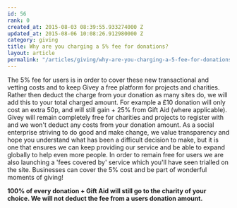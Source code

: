 ```yaml
---
id: 56
rank: 0
created_at: 2015-08-03 08:39:55.933274000 Z
updated_at: 2015-08-06 10:08:26.912980000 Z
category: giving
title: Why are you charging a 5% fee for donations?
layout: article
permalink: "/articles/giving/why-are-you-charging-a-5-fee-for-donations/"
---
```

The 5% fee for users is in order to cover these new transactional and vetting costs and to keep Givey a free platform for projects and charities. Rather then deduct the charge from your donation as many sites do, we will add this to your total charged amount. For example a £10 donation will only cost an extra 50p, and will still gain + 25% from Gift Aid (where applicable). Givey will remain completely free for charities and projects to register with and we won't deduct any costs from your donation amount. As a social enterprise striving to do good and make change, we value transparency and hope you understand what has been a difficult decision to make, but it is one that ensures we can keep providing our service and be able to expand globally to help even more people. In order to remain free for users we are also launching a 'fees covered by' service which you'll have seen trialled on the site. Businesses can cover the 5% cost and be part of wonderful moments of giving!

<strong> 100% of every donation + Gift Aid will still go to the charity of your choice. We will not deduct the fee from a users donation amount.</strong>